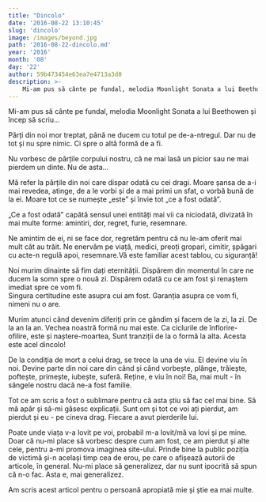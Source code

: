 ```yaml
---
title: "Dincolo"
date: '2016-08-22 13:10:45'
slug: 'dincolo'
image: /images/beyond.jpg
path: '2016-08-22-dincolo.md'
year: '2016'
month: '08'
day: '22'
author: 59b473454e63ea7e4713a3d0
description: >-
    Mi-am pus să cânte pe fundal, melodia Moonlight Sonata a lui Beethowen și încep să scriu…Părți din noi mor treptat, până ne ducem cu totul pe de-a-ntregul. Dar nu de tot și nu spre nimic. Ci spre o a
---
```

<div class="kg-card-markdown"><p>Mi-am pus să cânte pe fundal, melodia Moonlight Sonata a lui Beethowen și încep să scriu…</p>
<p>Părți din noi mor treptat, până ne ducem cu totul pe de-a-ntregul. Dar nu de tot și nu spre nimic. Ci spre o altă formă de a fi.</p>
<p>Nu vorbesc de părțile corpului nostru, că ne mai lasă un picior sau ne mai pierdem un dinte. Nu de asta…</p>
<p>Mă refer la părțile din noi care dispar odată cu cei dragi. Moare șansa de a-i mai revedea, atinge, de a le vorbi și de a mai primi un sfat, o vorbă bună de la ei. Moare tot ce se numește „este” și învie  tot „ce a fost odată”.</p>
<p>„Ce a fost odată” capătă sensul unei entități mai vii ca niciodată, divizată în mai multe forme: amintiri, dor, regret, furie, resemnare.</p>
<p>Ne amintim de ei, ni se face dor, regretăm pentru că nu le-am oferit mai mult cât au trăit. Ne enervăm pe viață, medici, preoți gropari, cimitir, șpăgari cu acte-n regulă apoi, resemnare.Vă este familiar acest tablou, cu siguranță!</p>
<p>Noi murim dinainte să fim dați eternității. Dispărem din momentul în care ne ducem la somn spre o nouă zi. Dispărem odată cu ce am fost și renaștem imediat spre ce vom fi.<br />
Singura certitudine este asupra cui am fost. Garanția asupra ce vom fi, nimeni nu o are.</p>
<p>Murim atunci când devenim diferiți prin ce gândim și facem de la zi, la zi. De la an la an. Vechea noastră formă nu mai este. Ca ciclurile de înflorire-ofilire, este și naștere-moartea, Sunt tranziții de la o formă la alta. Acesta este acel dincolo!</p>
<p>De la condiția de mort a celui drag, se trece la una de viu. El devine viu în noi. Devine parte din noi care din când și când vorbește, plânge, trăiește, poftește, primește, iubește, suferă. Reține, e viu în noi! Ba, mai mult - în sângele nostru dacă ne-a fost familie.</p>
<p>Tot ce am scris a fost o sublimare pentru că asta știu să fac cel mai bine. Să mă apăr și să-mi găsesc explicații. Sunt om și tot ce voi ați pierdut, am pierdut și eu - pe cineva drag. Fiecare a avut pierderile lui.</p>
<p>Poate unde viața v-a lovit pe voi, probabil m-a lovit/mă va lovi și pe mine. Doar că nu-mi place să vorbesc despre cum am fost, ce am pierdut și alte cele, pentru a-mi promova imaginea site-ului. Prinde bine la public poziția de victimă și-n același timp cea de erou, pe care o afișează autorii de articole, în general. Nu-mi place să generalizez, dar nu sunt ipocrită să spun că n-o fac. Asta e, mai generalizez.</p>
<p>Am scris acest articol pentru o persoană apropiată mie și știe ea mai multe.<br />
 </p>
</div>
    
